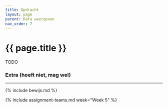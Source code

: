 ```yaml
---
title: Opdracht
layout: page
parent: Data weergeven
nav_order: 7
---
```


# {{ page.title }}

TODO


### Extra (hoeft niet, mag wel)

---

{% include bewijs.md %}

{% include assignment-teams.md week="Week 5" %}
